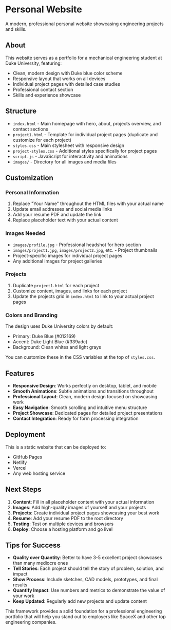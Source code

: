 # Personal Website

A modern, professional personal website showcasing engineering projects and skills.

## About

This website serves as a portfolio for a mechanical engineering student at Duke University, featuring:

- Clean, modern design with Duke blue color scheme
- Responsive layout that works on all devices
- Individual project pages with detailed case studies
- Professional contact section
- Skills and experience showcase

## Structure

- `index.html` - Main homepage with hero, about, projects overview, and contact sections
- `project1.html` - Template for individual project pages (duplicate and customize for each project)
- `styles.css` - Main stylesheet with responsive design
- `project-styles.css` - Additional styles specifically for project pages
- `script.js` - JavaScript for interactivity and animations
- `images/` - Directory for all images and media files

## Customization

### Personal Information
1. Replace "Your Name" throughout the HTML files with your actual name
2. Update email addresses and social media links
3. Add your resume PDF and update the link
4. Replace placeholder text with your actual content

### Images Needed
- `images/profile.jpg` - Professional headshot for hero section
- `images/project1.jpg`, `images/project2.jpg`, etc. - Project thumbnails
- Project-specific images for individual project pages
- Any additional images for project galleries

### Projects
1. Duplicate `project1.html` for each project
2. Customize content, images, and links for each project
3. Update the projects grid in `index.html` to link to your actual project pages

### Colors and Branding
The design uses Duke University colors by default:
- Primary: Duke Blue (#012169)
- Accent: Duke Light Blue (#339adc)
- Background: Clean whites and light grays

You can customize these in the CSS variables at the top of `styles.css`.

## Features

- **Responsive Design**: Works perfectly on desktop, tablet, and mobile
- **Smooth Animations**: Subtle animations and transitions throughout
- **Professional Layout**: Clean, modern design focused on showcasing work
- **Easy Navigation**: Smooth scrolling and intuitive menu structure
- **Project Showcase**: Dedicated pages for detailed project presentations
- **Contact Integration**: Ready for form processing integration

## Deployment

This is a static website that can be deployed to:
- GitHub Pages
- Netlify
- Vercel
- Any web hosting service

## Next Steps

1. **Content**: Fill in all placeholder content with your actual information
2. **Images**: Add high-quality images of yourself and your projects
3. **Projects**: Create individual project pages showcasing your best work
4. **Resume**: Add your resume PDF to the root directory
5. **Testing**: Test on multiple devices and browsers
6. **Deploy**: Choose a hosting platform and go live!

## Tips for Success

- **Quality over Quantity**: Better to have 3-5 excellent project showcases than many mediocre ones
- **Tell Stories**: Each project should tell the story of problem, solution, and impact
- **Show Process**: Include sketches, CAD models, prototypes, and final results
- **Quantify Impact**: Use numbers and metrics to demonstrate the value of your work
- **Keep Updated**: Regularly add new projects and update content

This framework provides a solid foundation for a professional engineering portfolio that will help you stand out to employers like SpaceX and other top engineering companies.